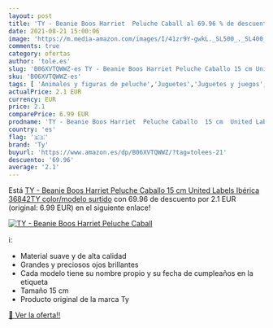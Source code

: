 ```yaml
---
layout: post
title: 'TY - Beanie Boos Harriet  Peluche Caball al 69.96 % de descuento'
date: 2021-08-21 15:00:06
image: 'https://m.media-amazon.com/images/I/41zr9Y-gwkL._SL500_._SL400_.jpg'
comments: true
category: ofertas
author: 'tole.es'
slug: 'B06XVTQWWZ-es TY - Beanie Boos Harriet Peluche Caballo 15 cm United...'
sku: 'B06XVTQWWZ-es'
tags: [ 'Animales y figuras de peluche','Juguetes','Juguetes y juegos','Peluches','peluche','ty', ]
actualPrice: 2.1 EUR
currency: EUR
price: 2.1
comparePrice: 6.99 EUR
prodname: 'TY - Beanie Boos Harriet  Peluche Caballo  15 cm  United Labels Ibérica 36842TY    color/modelo surtido'
country: 'es'
flag: '🇪🇸'
brand: 'Ty'
buyurl: 'https://www.amazon.es/dp/B06XVTQWWZ/?tag=tolees-21'
descuento: '69.96'
average: '2.1'
---
```


Está [TY - Beanie Boos Harriet  Peluche Caballo  15 cm  United Labels Ibérica 36842TY    color/modelo surtido](https://www.amazon.es/dp/B06XVTQWWZ/?tag=tolees-21) con 69.96 de descuento por 2.1 EUR (original: 6.99 EUR) en el siguiente enlace!

[![TY - Beanie Boos Harriet  Peluche Caball](https://m.media-amazon.com/images/I/41zr9Y-gwkL._SL500_._SL400_.jpg)](https://www.amazon.es/dp/B06XVTQWWZ/?tag=tolees-21)

ℹ️:

- Material suave y de alta calidad
- Grandes y preciosos ojos brillantes
- Cada modelo tiene su nombre propio y su fecha de cumpleaños en la etiqueta
- Tamaño 15 cm
- Producto original de la marca Ty

[🛒 Ver la oferta!!](https://www.amazon.es/dp/B06XVTQWWZ/?tag=tolees-21)
